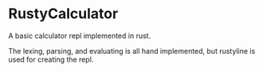 # RustyCalculator
A basic calculator repl implemented in rust.

The lexing, parsing, and evaluating is all hand implemented, but rustyline is used for creating the repl.
